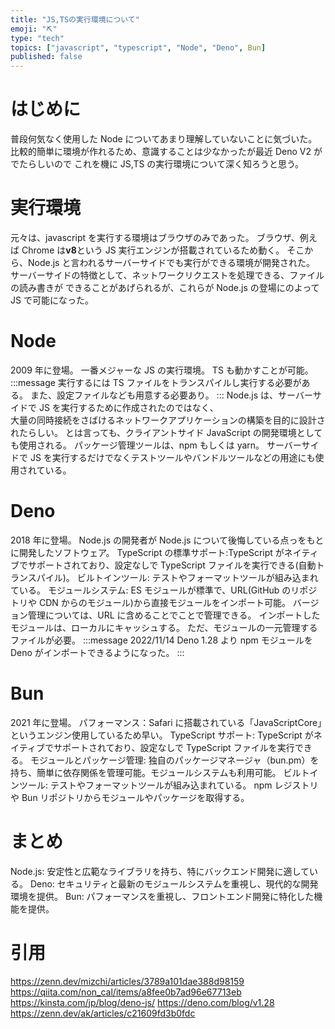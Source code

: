 ```yaml
---
title: "JS,TSの実行環境について"
emoji: "⛏️"
type: "tech"
topics: ["javascript", "typescript", "Node", "Deno", Bun]
published: false
---
```


# はじめに

普段何気なく使用した Node についてあまり理解していないことに気づいた。
比較的簡単に環境が作れるため、意識することは少なかったが最近 Deno V2 がでたらしいので
これを機に JS,TS の実行環境について深く知ろうと思う。

# 実行環境

元々は、javascript を実行する環境はブラウザのみであった。
ブラウザ、例えば Chrome は**v8**という JS 実行エンジンが搭載されているため動く。
そこから、Node.js と言われるサーバーサイドでも実行ができる環境が開発された。
サーバーサイドの特徴として、ネットワークリクエストを処理できる、ファイルの読み書きが
できることがあげられるが、これらが Node.js の登場にのよって JS で可能になった。

# Node

2009 年に登場。
一番メジャーな JS の実行環境。
TS も動かすことが可能。
:::message
実行するには TS ファイルをトランスパイルし実行する必要がある。
また、設定ファイルなども用意する必要あり。
:::
Node.js は、サーバーサイドで JS を実行するために作成されたのではなく、  
大量の同時接続をさばけるネットワークアプリケーションの構築を目的に設計されたらしい。
とは言っても、クライアントサイド JavaScript の開発環境としても使用される。
パッケージ管理ツールは、npm もしくは yarn。
サーバーサイドで JS を実行するだけでなくテストツールやバンドルツールなどの用途にも使用されている。

# Deno

2018 年に登場。
Node.js の開発者が Node.js について後悔している点っをもとに開発したソフトウェア。
TypeScript の標準サポート:TypeScript がネイティブでサポートされており、設定なしで TypeScript ファイルを実行できる(自動トランスパイル)。
ビルトインツール: テストやフォーマットツールが組み込まれている。
モジュールシステム: ES モジュールが標準で、URL(GitHub のリポジトリや CDN からのモジュール)から直接モジュールをインポート可能。
バージョン管理については、URL に含めることでことで管理できる。
インポートしたモジュールは、ローカルにキャッシュする。
ただ、モジュールの一元管理するファイルが必要。
:::message
2022/11/14
Deno 1.28 より npm モジュールを Deno がインポートできるようになった。
:::

# Bun

2021 年に登場。
パフォーマンス：Safari に搭載されている「JavaScriptCore」というエンジン使用しているため早い。
TypeScript サポート: TypeScript がネイティブでサポートされており、設定なしで TypeScript ファイルを実行できる。
モジュールとパッケージ管理: 独自のパッケージマネージャ（bun.pm）を持ち、簡単に依存関係を管理可能。モジュールシステムも利用可能。
ビルトインツール: テストやフォーマットツールが組み込まれている。
npm レジストリや Bun リポジトリからモジュールやパッケージを取得する。

# まとめ

Node.js: 安定性と広範なライブラリを持ち、特にバックエンド開発に適している。
Deno: セキュリティと最新のモジュールシステムを重視し、現代的な開発環境を提供。
Bun: パフォーマンスを重視し、フロントエンド開発に特化した機能を提供。

# 引用

https://zenn.dev/mizchi/articles/3789a101dae388d98159
https://qiita.com/non_cal/items/a8fee0b7ad96e67713eb
https://kinsta.com/jp/blog/deno-js/
https://deno.com/blog/v1.28
https://zenn.dev/ak/articles/c21609fd3b0fdc
